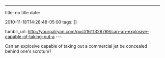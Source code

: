 ---
title: no title
date:

 2010-11-18T14:28:48-05:00 
tags:  []

tumblr_url:
http://yourpalryan.com/post/1611329789/can-an-explosive-capable-of-taking-out-a
\-\--

Can an explosive capable of taking out a commercial jet be concealed
behind one's scrotum?
